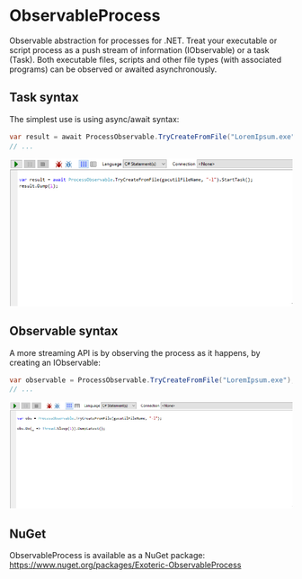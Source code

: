 # ObservableProcess
Observable abstraction for processes for .NET. Treat your executable or script process as a push 
stream of information (IObservable<ProcessSignal>) or a task (Task<ProcessCompletion>). Both
executable files, scripts and other file types (with associated programs) can be observed or 
awaited asynchronously.

## Task syntax

The simplest use is using async/await syntax:

```csharp
var result = await ProcessObservable.TryCreateFromFile("LoremIpsum.exe").StartTask();
// ...
```

![Start task to record process signals. Use record upon completion.](Documentation/Assets/LinqPadDemo_TryCreateFromFile_StartTask.gif)


## Observable syntax

A more streaming API is by observing the process as it happens, by creating an IObservable<ProcessSignal>:

```csharp
var observable = ProcessObservable.TryCreateFromFile("LoremIpsum.exe");
// ...
```

![Create observable, that can be queried and dumped in e.g. LINQPad](Documentation/Assets/LinqPadDemo_TryCreateFromFile.gif)

## NuGet

ObservableProcess is available as a NuGet package:
https://www.nuget.org/packages/Exoteric-ObservableProcess
